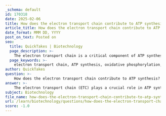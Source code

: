 ```yaml
---
_schema: default
id: 170318
date: 2025-02-06
title: How does the electron transport chain contribute to ATP synthesis?
article_title: How does the electron transport chain contribute to ATP synthesis?
date_format: MMM DD, YYYY
post_on_text: Posted on
seo:
  title: QuickTakes | Biotechnology
  page_description: >-
    The electron transport chain is a critical component of ATP synthesis in cellular respiration, facilitating the formation of a proton gradient that drives ATP production through chemiosmosis.
  page_keywords: >-
    electron transport chain, ATP synthesis, oxidative phosphorylation, mitochondrial membrane, NADH, FADH2, proton gradient, chemiosmosis, ATP synthase, final electron acceptor, aerobic respiration
author: QuickTakes
question: >-
    How does the electron transport chain contribute to ATP synthesis?
answer: >-
    The electron transport chain (ETC) plays a crucial role in ATP synthesis during cellular respiration, particularly in the process of oxidative phosphorylation. Here’s how it contributes to ATP production:\n\n1. **Location**: The electron transport chain is located in the inner mitochondrial membrane of eukaryotic cells. This strategic positioning allows for efficient electron transfer and proton pumping.\n\n2. **Electron Carriers**: The ETC receives electrons from the reduced coenzymes NADH and FADH₂, which are generated during earlier stages of cellular respiration, specifically glycolysis and the Krebs cycle. These carriers donate electrons to the chain, initiating a series of redox reactions.\n\n3. **Proton Gradient Formation**: As electrons are transferred through a series of protein complexes in the ETC, energy is released. This energy is used to pump protons (H⁺ ions) from the mitochondrial matrix into the intermembrane space, creating a proton gradient (higher concentration of protons outside the matrix than inside).\n\n4. **Chemiosmosis**: The proton gradient generated across the inner mitochondrial membrane creates potential energy, known as the proton motive force. Protons flow back into the mitochondrial matrix through ATP synthase, a protein complex that acts as a molecular turbine.\n\n5. **ATP Synthesis**: The flow of protons through ATP synthase drives the phosphorylation of adenosine diphosphate (ADP) to form adenosine triphosphate (ATP). This process is known as chemiosmosis and is the primary mechanism by which ATP is produced in aerobic respiration.\n\n6. **Final Electron Acceptor**: At the end of the electron transport chain, electrons are transferred to molecular oxygen (O₂), which acts as the final electron acceptor. This reaction combines electrons with protons to form water (H₂O) as a byproduct. The presence of oxygen is essential for the continuation of the electron transport chain and, consequently, for ATP production.\n\nIn summary, the electron transport chain is vital for ATP synthesis as it harnesses the energy from electrons to create a proton gradient, which is then used to produce ATP through chemiosmosis. This process is a key component of aerobic respiration, allowing cells to efficiently generate energy.
subject: Biotechnology
file_name: how-does-the-electron-transport-chain-contribute-to-atp-synthesis.md
url: /learn/biotechnology/questions/how-does-the-electron-transport-chain-contribute-to-atp-synthesis
score: -1.0
---
```


&nbsp;